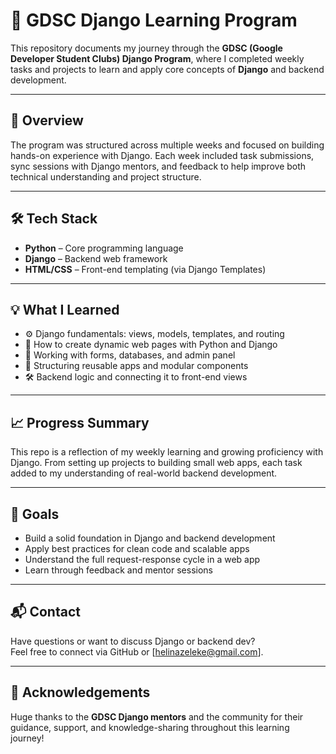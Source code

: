 # 🐍 GDSC Django Learning Program

This repository documents my journey through the **GDSC (Google Developer Student Clubs) Django Program**, where I completed weekly tasks and projects to learn and apply core concepts of **Django** and backend development.

---

## 🚀 Overview

The program was structured across multiple weeks and focused on building hands-on experience with Django. Each week included task submissions, sync sessions with Django mentors, and feedback to help improve both technical understanding and project structure.

---

## 🛠️ Tech Stack

- **Python** – Core programming language  
- **Django** – Backend web framework  
- **HTML/CSS** – Front-end templating (via Django Templates)

---

## 💡 What I Learned

- ⚙️ Django fundamentals: views, models, templates, and routing  
- 🧩 How to create dynamic web pages with Python and Django  
- 📂 Working with forms, databases, and admin panel  
- 🔄 Structuring reusable apps and modular components  
- 🛠️ Backend logic and connecting it to front-end views  

---

## 📈 Progress Summary

This repo is a reflection of my weekly learning and growing proficiency with Django. From setting up projects to building small web apps, each task added to my understanding of real-world backend development.

---

## 🎯 Goals

- Build a solid foundation in Django and backend development  
- Apply best practices for clean code and scalable apps  
- Understand the full request-response cycle in a web app  
- Learn through feedback and mentor sessions  

---

## 📬 Contact

Have questions or want to discuss Django or backend dev?  
Feel free to connect via GitHub or [helinazeleke@gmail.com].

---

## 🙏 Acknowledgements

Huge thanks to the **GDSC Django mentors** and the community for their guidance, support, and knowledge-sharing throughout this learning journey!
